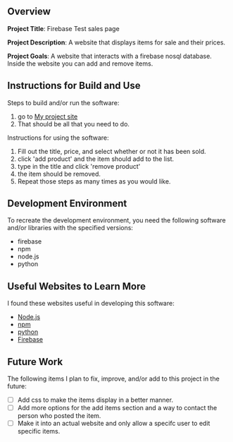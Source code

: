 ## Overview

**Project Title**: Firebase Test sales page

**Project Description**: A website that displays items for sale and their prices.

**Project Goals**: A website that interacts with a firebase nosql database.  Inside the website you can add and remove items.

## Instructions for Build and Use

Steps to build and/or run the software:

1. go to [My project site](https://dynaamiiteee.github.io/gremlins/)
2. That should be all that you need to do.

Instructions for using the software:

1. Fill out the title, price, and select whether or not it has been sold.
2. click 'add product' and the item should add to the list.
3. type in the title and click 'remove product'
4. the item should be removed.
5. Repeat those steps as many times as you would like.

## Development Environment 

To recreate the development environment, you need the following software and/or libraries with the specified versions:

* firebase
* npm
* node.js
* python


## Useful Websites to Learn More
I found these websites useful in developing this software:

* [Node.js](https://nodejs.org/en)
* [npm](https://www.npmjs.com/)
* [python](https://www.python.org/)
* [Firebase](https://firebase.google.com/)
## Future Work

The following items I plan to fix, improve, and/or add to this project in the future:

* [ ] Add css to make the items display in a better manner.
* [ ] Add more options for the add items section and a way to contact the person who posted the item.
* [ ] Make it into an actual website and only allow a specifc user to edit specific items.
